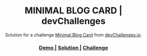 <h1 align="center">MINIMAL BLOG CARD | devChallenges</h1>

<div align="center">
   Solution for a challenge <a href="https://devchallenges.io/challenge/minimal-blog-card" target="_blank">Minimal Blog Card</a> from <a href="http://devchallenges.io" target="_blank">devChallenges.io</a>.
</div>

<div align="center">
  <h3>
    <a href="https://github.com/giuseppe-giannotta/MINIMAL-BLOG-CARD.git">
      Demo
    </a>
    <span> | </span>
    <a href="https://giuseppe-giannotta.github.io/MINIMAL-BLOG-CARD/">
      Solution
    </a>
    <span> | </span>
    <a href="https://devchallenges.io/challenge/minimal-blog-card">
      Challenge
    </a>
  </h3>
</div>
